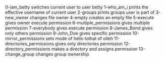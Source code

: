 0-iam_betty switches current user to user betty
1-who_am_i prints the effective username of current user
2-groups prints groups user is part of
3-new_owner changes file owner
4-empty creates an empty file
5-execute gives owner execute permission
6-multiple_permissions gives multiple permission
7-everybody gives execute permission
8-James_Bond gives only others permission
9-John_Doe gives specific permission
10-mirror_permissions sets mode of hello tothat of olleh
11-directories_permissions gives only directories permission
12-directory_permissions makes a directory and assigns permission
13-change_group changes group ownership
